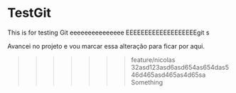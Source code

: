 # TestGit
This is for testing Git
eeeeeeeeeeeeeee
EEEEEEEEEEEEEEEEEEEgit s

Avancei no projeto e vou marcar essa alteração para ficar por aqui.
>>>>>>> feature/nicolas
32asd123asd6asd654as654das546d465asd465as4d65sa
>>>>>>> Something
